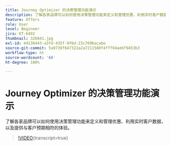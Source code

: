 ```yaml
---
title: Journey Optimizer 的决策管理功能演示
description: 了解各家品牌可以如何使用决策管理功能来定义和管理优惠、利用实时客户数据，以及提供与客户预期相符的体验。
feature: Offers
role: User
level: Beginner
jira: KT-6492
thumbnail: 326841.jpg
exl-id: 44136443-a3fd-435f-9f6d-23c7696acabe
source-git-commit: 5a9739f647322a2a7211580f4fff04ae6f9453b3
workflow-type: ht
source-wordcount: '66'
ht-degree: 100%

---
```


# Journey Optimizer 的决策管理功能演示

了解各家品牌可以如何使用决策管理功能来定义和管理优惠、利用实时客户数据，以及提供与客户预期相符的体验。

>[!VIDEO](https://video.tv.adobe.com/v/340353?quality=12&learn=on&captions=chi_hans){transcript=true}
